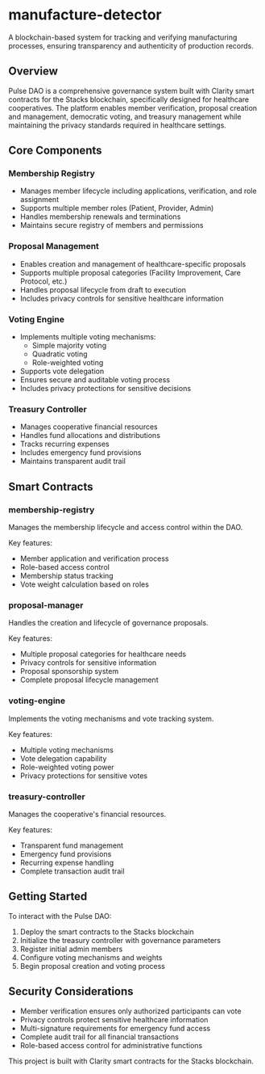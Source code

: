 # manufacture-detector

A blockchain-based system for tracking and verifying manufacturing processes, ensuring transparency and authenticity of production records.

## Overview

Pulse DAO is a comprehensive governance system built with Clarity smart contracts for the Stacks blockchain, specifically designed for healthcare cooperatives. The platform enables member verification, proposal creation and management, democratic voting, and treasury management while maintaining the privacy standards required in healthcare settings.

## Core Components

### Membership Registry
- Manages member lifecycle including applications, verification, and role assignment
- Supports multiple member roles (Patient, Provider, Admin)
- Handles membership renewals and terminations
- Maintains secure registry of members and permissions

### Proposal Management
- Enables creation and management of healthcare-specific proposals
- Supports multiple proposal categories (Facility Improvement, Care Protocol, etc.)
- Handles proposal lifecycle from draft to execution
- Includes privacy controls for sensitive healthcare information

### Voting Engine
- Implements multiple voting mechanisms:
  - Simple majority voting
  - Quadratic voting
  - Role-weighted voting
- Supports vote delegation
- Ensures secure and auditable voting process
- Includes privacy protections for sensitive decisions

### Treasury Controller
- Manages cooperative financial resources
- Handles fund allocations and distributions
- Tracks recurring expenses
- Includes emergency fund provisions
- Maintains transparent audit trail

## Smart Contracts

### membership-registry
Manages the membership lifecycle and access control within the DAO.

Key features:
- Member application and verification process
- Role-based access control
- Membership status tracking
- Vote weight calculation based on roles

### proposal-manager
Handles the creation and lifecycle of governance proposals.

Key features:
- Multiple proposal categories for healthcare needs
- Privacy controls for sensitive information
- Proposal sponsorship system
- Complete proposal lifecycle management

### voting-engine
Implements the voting mechanisms and vote tracking system.

Key features:
- Multiple voting mechanisms
- Vote delegation capability
- Role-weighted voting power
- Privacy protections for sensitive votes

### treasury-controller
Manages the cooperative's financial resources.

Key features:
- Transparent fund management
- Emergency fund provisions
- Recurring expense handling
- Complete transaction audit trail

## Getting Started

To interact with the Pulse DAO:

1. Deploy the smart contracts to the Stacks blockchain
2. Initialize the treasury controller with governance parameters
3. Register initial admin members
4. Configure voting mechanisms and weights
5. Begin proposal creation and voting process

## Security Considerations

- Member verification ensures only authorized participants can vote
- Privacy controls protect sensitive healthcare information
- Multi-signature requirements for emergency fund access
- Complete audit trail for all financial transactions
- Role-based access control for administrative functions

This project is built with Clarity smart contracts for the Stacks blockchain.